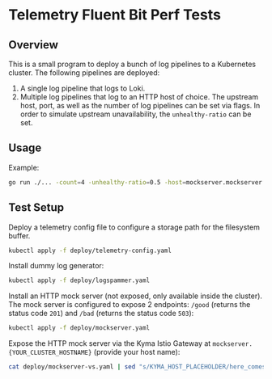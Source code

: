 # Telemetry Fluent Bit Perf Tests

## Overview

This is a small program to deploy a bunch of log pipelines to a Kubernetes cluster. The following pipelines are deployed:
1. A single log pipeline that logs to Loki.
2. Multiple log pipelines that log to an HTTP host of choice. The upstream host, port, as well as the number of log pipelines can be set via flags.
In order to simulate upstream unavailability, the `unhealthy-ratio` can be set.

## Usage

Example:
```bash
go run ./... -count=4 -unhealthy-ratio=0.5 -host=mockserver.mockserver -port=1080
```

## Test Setup

Deploy a telemetry config file to configure a storage path for the filesystem buffer.

```bash
kubectl apply -f deploy/telemetry-config.yaml
```

Install dummy log generator:
```bash
kubectl apply -f deploy/logspammer.yaml
```

Install an HTTP mock server (not exposed, only available inside the cluster). The mock server is configured to expose 2 endpoints: `/good` (returns the status code `201`) and `/bad` (returns the status code `503`):
```bash
kubectl apply -f deploy/mockserver.yaml
```

Expose the HTTP mock server via the Kyma Istio Gateway at `mockserver.{YOUR_CLUSTER_HOSTNAME}` (provide your host name):
```bash
cat deploy/mockserver-vs.yaml | sed "s/KYMA_HOST_PLACEHOLDER/here_comes_my_cluster_hostname/g" | kubectl apply -f -
``` 

